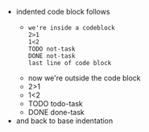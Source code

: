 - indented code block follows
    - ```
	  we're inside a codeblock
	  2>1
	  1<2
	  TODO not-task
	  DONE not-task
	  last line of code block
	  ```
    - now we're outside the code block
    - 2>1
    - 1<2
    - TODO todo-task
    - DONE done-task
- and back to base indentation